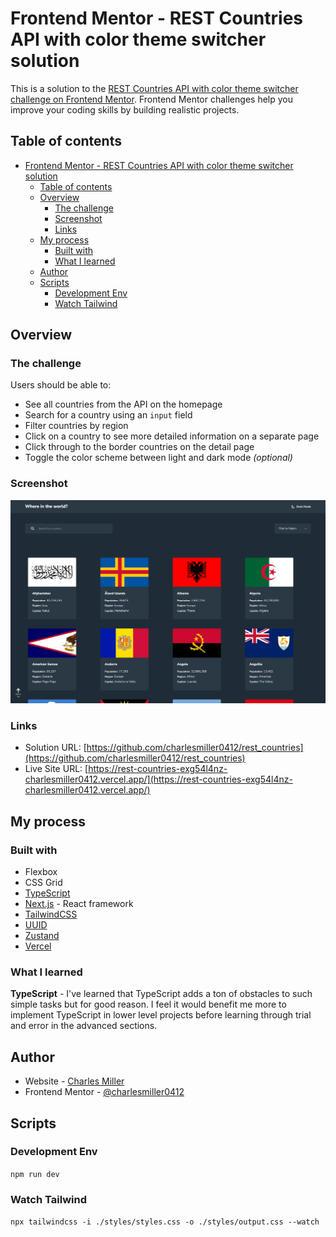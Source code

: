 # Frontend Mentor - REST Countries API with color theme switcher solution

This is a solution to the [REST Countries API with color theme switcher challenge on Frontend Mentor](https://www.frontendmentor.io/challenges/rest-countries-api-with-color-theme-switcher-5cacc469fec04111f7b848ca). Frontend Mentor challenges help you improve your coding skills by building realistic projects.

## Table of contents

- [Frontend Mentor - REST Countries API with color theme switcher solution](#frontend-mentor---rest-countries-api-with-color-theme-switcher-solution)
  - [Table of contents](#table-of-contents)
  - [Overview](#overview)
    - [The challenge](#the-challenge)
    - [Screenshot](#screenshot)
    - [Links](#links)
  - [My process](#my-process)
    - [Built with](#built-with)
    - [What I learned](#what-i-learned)
  - [Author](#author)
  - [Scripts](#scripts)
    - [Development Env](#development-env)
    - [Watch Tailwind](#watch-tailwind)

## Overview

### The challenge

Users should be able to:

-   See all countries from the API on the homepage
-   Search for a country using an `input` field
-   Filter countries by region
-   Click on a country to see more detailed information on a separate page
-   Click through to the border countries on the detail page
-   Toggle the color scheme between light and dark mode _(optional)_

### Screenshot

![](https://github.com/charlesmiller0412/rest_countries/blob/main/Project%20Display%20Images/countriesDesktop.png?raw=true)

### Links

-   Solution URL: [https://github.com/charlesmiller0412/rest_countries](https://github.com/charlesmiller0412/rest_countries)
-   Live Site URL: [https://rest-countries-exg54l4nz-charlesmiller0412.vercel.app/](https://rest-countries-exg54l4nz-charlesmiller0412.vercel.app/)

## My process

### Built with

-   Flexbox
-   CSS Grid
-   [TypeScript](https://www.typescriptlang.org/)
-   [Next.js](https://nextjs.org/) - React framework
-   [TailwindCSS](https://www.tailwindcss.com)
-   [UUID](https://www.npmjs.com/package/uuid)
-   [Zustand](https://github.com/pmndrs/zustand)
-   [Vercel](https://vercel.com/)

### What I learned

**TypeScript** - I've learned that TypeScript adds a ton of obstacles to such simple tasks but for good reason. I feel it would benefit me more to implement TypeScript in lower level projects before learning through trial and error in the advanced sections.

## Author

-   Website - [Charles Miller](https://www.charlesmiller.dev)
-   Frontend Mentor - [@charlesmiller0412](https://www.frontendmentor.io/profile/charlesmiller0412)

## Scripts

### Development Env

`npm run dev`

### Watch Tailwind

`npx tailwindcss -i ./styles/styles.css -o ./styles/output.css --watch`
